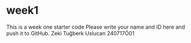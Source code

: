 # week1
This is a week one starter code 
Please write your name and ID here and push it to GitHub.
Zeki Tuğberk Uslucan 240717Ö01
